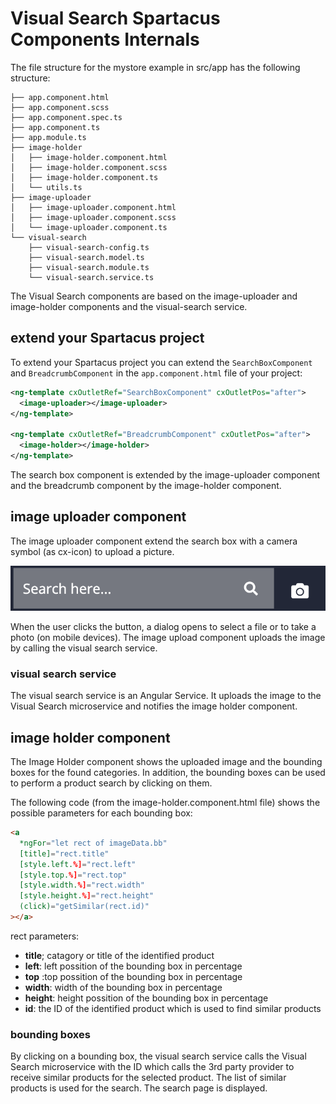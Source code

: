 # Visual Search Spartacus Components Internals

The file structure for the mystore example in src/app has the following structure:

```text
├── app.component.html
├── app.component.scss
├── app.component.spec.ts
├── app.component.ts
├── app.module.ts
├── image-holder
│   ├── image-holder.component.html
│   ├── image-holder.component.scss
│   ├── image-holder.component.ts
│   └── utils.ts
├── image-uploader
│   ├── image-uploader.component.html
│   ├── image-uploader.component.scss
│   └── image-uploader.component.ts
└── visual-search
    ├── visual-search-config.ts
    ├── visual-search.model.ts
    ├── visual-search.module.ts
    └── visual-search.service.ts
```

The Visual Search components are based on the image-uploader and image-holder components and the visual-search service.

## extend your Spartacus project

To extend your Spartacus project you can extend the `SearchBoxComponent` and `BreadcrumbComponent` in the `app.component.html` file of your project:

```xml
<ng-template cxOutletRef="SearchBoxComponent" cxOutletPos="after">
  <image-uploader></image-uploader>
</ng-template>

<ng-template cxOutletRef="BreadcrumbComponent" cxOutletPos="after">
  <image-holder></image-holder>
</ng-template>
```

The search box component is extended by the image-uploader component and the breadcrumb component by the image-holder component.

## image uploader component

The image uploader component extend the search box with a camera symbol (as cx-icon) to upload a picture.

![image uploader component with camera symbol](images/image-uploader-component.png)

When the user clicks the button, a dialog opens to select a file or to take a photo (on mobile devices). The image upload component uploads the image by calling the visual search service.

### visual search service

The visual search service is an Angular Service. It uploads the image to the Visual Search microservice and notifies the image holder component.

## image holder component

The Image Holder component shows the uploaded image and the bounding boxes for the found categories. In addition, the bounding boxes can be used to perform a product search by clicking on them.

The following code (from the image-holder.component.html file) shows the possible parameters for each bounding box:

```HTML
<a
  *ngFor="let rect of imageData.bb"
  [title]="rect.title"
  [style.left.%]="rect.left"
  [style.top.%]="rect.top"
  [style.width.%]="rect.width"
  [style.height.%]="rect.height"
  (click)="getSimilar(rect.id)"
></a>
```

rect parameters:

- __title__; catagory or title of the identified product
- __left__: left possition of the bounding box in percentage
- __top__ :top possition of the bounding box in percentage
- __width__: width of the bounding box in percentage
- __height__: height possition of the bounding box in percentage
- __id__: the ID of the identified product which is used to find similar products

### bounding boxes

By clicking on a bounding box, the visual search service calls the Visual Search microservice with the ID which calls the 3rd party provider to receive similar products for the selected product. The list of similar products is used for the search. The search page is displayed.
